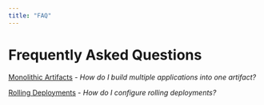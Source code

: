 ```yaml
---
title: "FAQ"
---
```

# Frequently Asked Questions

[Monolithic Artifacts](/help/kb/monolithic-artifacts) - *How do I build multiple applications into one artifact?*

[Rolling Deployments](/help/kb/rolling-deployments) - *How do I configure rolling deployments?*

